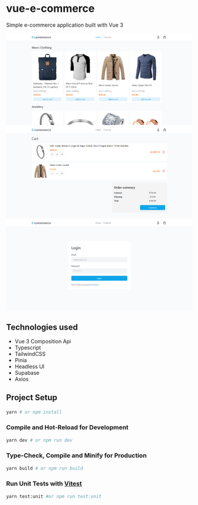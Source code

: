 # vue-e-commerce
Simple e-commerce application built with Vue 3

![](screenshots/screenshot0.png)
![](screenshots/screenshot1.png)
![](screenshots/screenshot2.png)

## Technologies used
- Vue 3 Composition Api
- Typescript
- TailwindCSS
- Pinia
- Headless UI
- Supabase
- Axios

## Project Setup

```sh
yarn # or npm install
```

### Compile and Hot-Reload for Development

```sh
yarn dev # or npm run dev
```

### Type-Check, Compile and Minify for Production

```sh
yarn build # or npm run build
```

### Run Unit Tests with [Vitest](https://vitest.dev/)

```sh
yarn test:unit #or npm run test:unit
```
